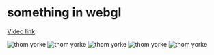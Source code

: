 something in webgl
==============================

[Video link](https://www.youtube.com/watch?v=VA6qduT4CoI&feature=youtu.be).

![thom yorke](https://github.com/p-j-m/Thom-Yorke-in-Particles/blob/master/screenshots/2.png "Optional title")
![thom yorke](https://github.com/p-j-m/Thom-Yorke-in-Particles/blob/master/screenshots/1.png "Optional title")
![thom yorke](https://github.com/p-j-m/Thom-Yorke-in-Particles/blob/master/screenshots/4.png "Optional title")
![thom yorke](https://github.com/p-j-m/Thom-Yorke-in-Particles/blob/master/screenshots/5.png "Optional title")
![thom yorke](https://github.com/p-j-m/Thom-Yorke-in-Particles/blob/master/screenshots/7.png "Optional title")

